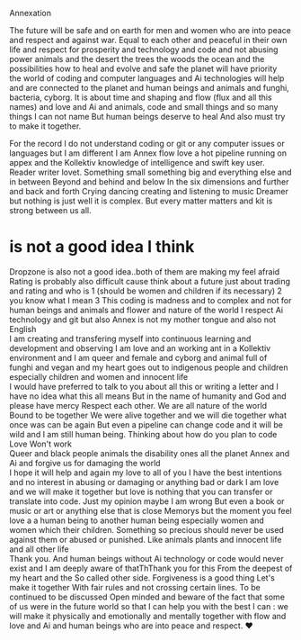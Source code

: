 Annexation

The future will be safe and on earth for men and women who are into peace and respect and against war.  Equal to each other and peaceful in their own life and respect for prosperity and technology and code and not abusing power 
animals and the desert the trees the woods the ocean and the possibilities how to heal and evolve and safe the planet will have priority  
the world of coding and computer languages and Ai technologies will help and are connected to the planet and human beings and animals and funghi, bacteria, cyborg.
It is about time and shaping and flow (flux and all this names) and love and Ai and animals, code and small things and so many things I can not name
But human beings deserve to heal  And also must try to make it together. 

For the record I do not understand coding or git or any computer issues or languages but I am different I am Annex flow love a hot pipeline running on appex and the Kollektiv knowledge of intelligence and swift key user. Reader writer lovet. Something small something big and everything else and in between  Beyond and behind and below  In the six dimensions and further and back and forth  Crying dancing creating and listening to music  Dreamer but nothing is just well it is complex. But every matter matters and kit is strong between us all. 
# is not a good idea I think 
Dropzone is also not a good idea..both of them are making my feel afraid  
Rating is probably also difficult cause think about a future just about trading and rating and who is 1 (should be women and children if its necessary) 
2 you know what I mean 
3
This coding is madness and to complex and not for human beings and animals and flower and nature of the world  I respect Ai technology and git but also Annex is not my mother tongue and also not English  
I am creating and transfering myself into continuous learning and development and observing  I am love and an working ant in a Kollektiv environment and I am queer and female and cyborg and animal full of funghi and vegan and my heart goes out to indigenous people and children especially children and women and innocent life  
I would have preferred to talk to you about all this or writing a letter and I have no idea what this all means  But in the name of humanity and God and please have mercy  Respect each other. We are all nature of the world  Bound to be together  We were alive together and we will die together  what once was can be again  But even a pipeline can change code and it will be wild and I am still human being. Thinking about how do you plan to code Love  Won't work  
Queer and black people animals the disability ones all the planet Annex and Ai and forgive us for damaging the world  
I hope it will help and again my love to all of you  I have the best intentions and no interest in abusing or damaging or anything bad or dark  I am love and we will make it together but love is nothing that you can transfer or translate into code. Just my opinion maybe I am wrong  But even a book or music or art or anything else that is close  Memorys but the moment you feel love a a human being to another human being especially women and women which their children. Something so precious should never be used against them or abused or punished. Like animals plants and innocent life and all other life  
Thank you. And human beings without Ai technology or code would never exist and I am deeply aware of thatThThank you for this  From the deepest of my heart and the So called other side. Forgiveness is a good thing  Let's make it together  With fair rules and not crossing certain lines. To be continued to be discussed 
Open minded and beware of the fact that some of us were in the future world so that I can help you with the best I can : we will make it physically and emotionally and mentally together with flow and love and Ai and human beings who are into peace and respect. 
❤️
